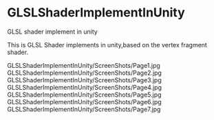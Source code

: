 # GLSLShaderImplementInUnity
GLSL shader implement in unity
 
This is GLSL Shader implements in unity,based on the vertex fragment shader.

GLSLShaderImplementInUnity/ScreenShots/Page1.jpg
GLSLShaderImplementInUnity/ScreenShots/Page2.jpg
GLSLShaderImplementInUnity/ScreenShots/Page3.jpg
GLSLShaderImplementInUnity/ScreenShots/Page4.jpg
GLSLShaderImplementInUnity/ScreenShots/Page5.jpg
GLSLShaderImplementInUnity/ScreenShots/Page6.jpg
GLSLShaderImplementInUnity/ScreenShots/Page7.jpg